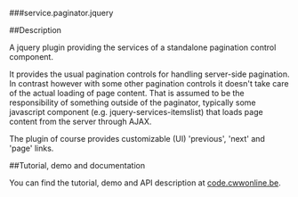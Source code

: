 ###service.paginator.jquery

##Description

A jquery plugin providing the services of a standalone pagination control component.

It provides the usual pagination controls for handling server-side pagination. In contrast however
with some other pagination controls it doesn't take care of the actual loading of page content.
That is assumed to be the responsibility of something outside of the paginator, typically some
javascript component (e.g. jquery-services-itemslist) that loads page content from the server through AJAX.

The plugin of course provides customizable (UI) 'previous', 'next' and 'page' links.

##Tutorial, demo and documentation

You can find the tutorial, demo and API description at [code.cwwonline.be](http://code.cwwonline.be/servicepaginatorjquery).
